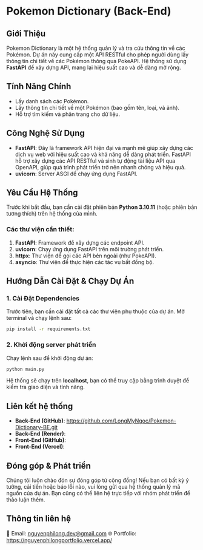 # Pokemon Dictionary (Back-End)

## Giới Thiệu
Pokemon Dictionary là một hệ thống quản lý và tra cứu thông tin về các Pokémon. Dự án này cung cấp một API RESTful cho phép người dùng lấy thông tin chi tiết về các Pokémon thông qua PokeAPI. Hệ thống sử dụng **FastAPI** để xây dựng API, mang lại hiệu suất cao và dễ dàng mở rộng.

## Tính Năng Chính
- Lấy danh sách các Pokémon.
- Lấy thông tin chi tiết về một Pokémon (bao gồm tên, loại, và ảnh).
- Hỗ trợ tìm kiếm và phân trang cho dữ liệu.

## Công Nghệ Sử Dụng
- **FastAPI**: Đây là framework API hiện đại và mạnh mẽ giúp xây dựng các dịch vụ web với hiệu suất cao và khả năng dễ dàng phát triển. FastAPI hỗ trợ xây dựng các API RESTful và sinh tự động tài liệu API qua OpenAPI, giúp quá trình phát triển trở nên nhanh chóng và hiệu quả.
- **uvicorn**: Server ASGI để chạy ứng dụng FastAPI.

## Yêu Cầu Hệ Thống
Trước khi bắt đầu, bạn cần cài đặt phiên bản **Python 3.10.11** (hoặc phiên bản tương thích) trên hệ thống của mình.

### Các thư viện cần thiết:
1. **FastAPI**: Framework để xây dựng các endpoint API.
2. **uvicorn**: Chạy ứng dụng FastAPI trên môi trường phát triển.
3. **httpx**: Thư viện để gọi các API bên ngoài (như PokeAPI).
4. **asyncio**: Thư viện để thực hiện các tác vụ bất đồng bộ.
## Hướng Dẫn Cài Đặt & Chạy Dự Án

### 1. Cài Đặt Dependencies
Trước tiên, bạn cần cài đặt tất cả các thư viện phụ thuộc của dự án. Mở terminal và chạy lệnh sau:
```bash
pip install -r requirements.txt
```

### 2. Khởi động server phát triển
Chạy lệnh sau để khởi động dự án:
```bash
python main.py
```

Hệ thống sẽ chạy trên **localhost**, bạn có thể truy cập bằng trình duyệt để kiểm tra giao diện và tính năng.

## Liên kết hệ thống
- **Back-End (GitHub)**: https://github.com/LongMyNgoc/Pokemon-Dictionary-BE.git
- **Back-End (Render)**: 
- **Front-End (GitHub)**: 
- **Front-End (Vercel)**:

## Đóng góp & Phát triển
Chúng tôi luôn chào đón sự đóng góp từ cộng đồng! Nếu bạn có bất kỳ ý tưởng, cải tiến hoặc báo lỗi nào, vui lòng gửi qua hệ thống quản lý mã nguồn của dự án. Bạn cũng có thể liên hệ trực tiếp với nhóm phát triển để thảo luận thêm.

## Thông tin liên hệ
📧 Email: nguyenphilong.dev@gmail.com 
🌐 Portfolio: https://nguyenphilongportfolio.vercel.app/
